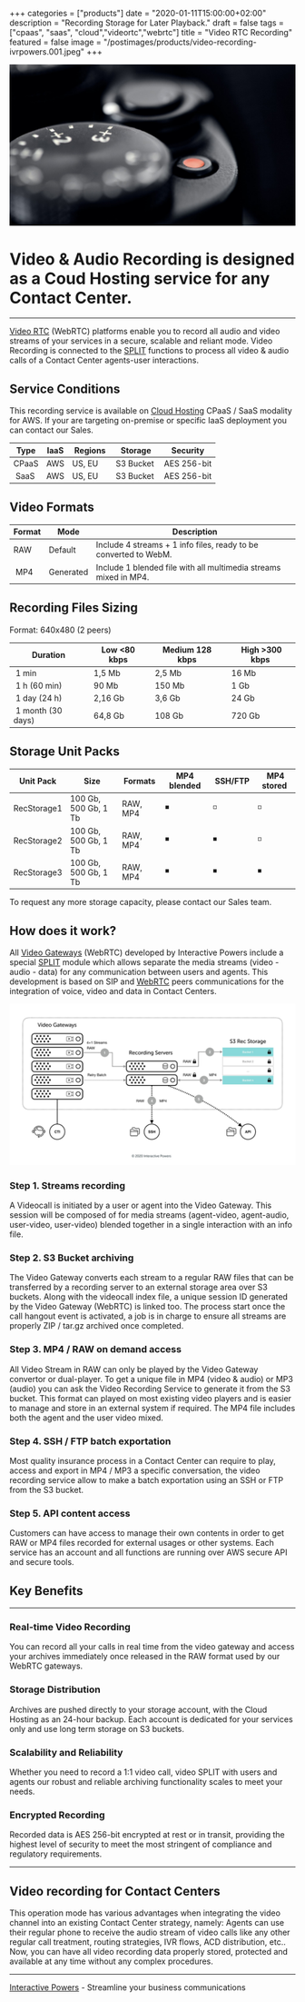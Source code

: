 +++
categories = ["products"]
date = "2020-01-11T15:00:00+02:00"
description = "Recording Storage for Later Playback."
draft = false
tags = ["cpaas", "saas", "cloud","videortc","webrtc"]
title = "Video RTC Recording"
featured = false
image = "/postimages/products/video-recording-ivrpowers.001.jpeg"
+++

![Video Recording](/postimages/products/video-recording-ivrpowers.001.jpeg)

# Video & Audio Recording is designed as a Coud Hosting service for any Contact Center.
---

[Video RTC](https://www.ivrpowers.com/videortc/) (WebRTC) platforms enable you to record all audio and video streams of your services in a secure, scalable and reliant mode. Video Recording is connected to the  [SPLIT](https://blog.ivrpowers.com/post/technologies/what-is-split/) functions to process all video & audio calls of a Contact Center agents-user interactions.

##	Service Conditions

This recording service is available on [Cloud Hosting](https://www.ivrpowers.com/cloud-hosting/) CPaaS / SaaS modality for AWS. If your are targeting on-premise or specific IaaS deployment you can contact our Sales.

| Type | IaaS | Regions | Storage | Security |
|-----------|-----------|-----------|-----------|-----------|
| CPaaS | AWS | US, EU | S3 Bucket | AES 256-bit |
| SaaS | AWS | US, EU | S3 Bucket | AES 256-bit |

##	Video Formats

| Format | Mode | Description |
|-----------|-----------|-----------|
| RAW | Default | Include 4 streams + 1 info files, ready to be converted to WebM. |
| MP4 | Generated | Include 1 blended file with all multimedia streams mixed in MP4. |

##	Recording Files Sizing

Format: 640x480 (2 peers)

| Duration | Low <80 kbps | Medium 128 kbps | High >300 kbps |
|-----------|-----------|-----------|-----------|
| 1 min | 1,5 Mb | 2,5 Mb | 16 Mb |
| 1 h (60 min) | 90 Mb | 150 Mb | 1 Gb |
| 1 day (24 h) | 2,16 Gb | 3,6 Gb | 24 Gb |
| 1 month (30 days) | 64,8 Gb | 108 Gb | 720 Gb |

##	Storage Unit Packs

| Unit Pack | Size | Formats | MP4 blended | SSH/FTP | MP4 stored |
|-----------|-----------|-----------|-----------|-----------|-----------|
| RecStorage1 | 100 Gb, 500 Gb, 1 Tb | RAW, MP4 |◾️ | ◽️ | ◽️ | 
| RecStorage2 | 100 Gb, 500 Gb, 1 Tb  | RAW, MP4 |◾️ | ◾️ | ◽️ | 
| RecStorage3 | 100 Gb, 500 Gb, 1 Tb  | RAW, MP4 |◾️ | ◾️ | ◾️ | 

To request any more storage capacity, please contact our Sales team.

##	How does it work?

All [Video Gateways](https://www.ivrpowers.com/videortc/) (WebRTC) developed by Interactive Powers include a special [SPLIT](https://blog.ivrpowers.com/post/technologies/what-is-split/) module which allows separate the media streams (video - audio - data) for any communication between users and agents. This development is based on SIP  and [WebRTC](https://blog.ivrpowers.com/post/technologies/what-is-webrtc/) peers communications for the integration of voice, video and data in Contact Centers.

![Video Recording Process](/postimages/products/video-recording-ivrpowers.025.jpeg)

###	Step 1. Streams recording

A Videocall is initiated by a user or agent into the Video Gateway.  This session will be composed of for media streams (agent-video, agent-audio, user-video, user-video) blended together in a single interaction with an info file.

###	Step 2. S3 Bucket archiving

The Video Gateway converts each stream to a regular RAW files that can be transferred by a recording server to an external storage area over S3 buckets. Along with the videocall index file, a unique session ID generated by the Video Gateway (WebRTC) is linked too. The process start once the call hangout event is activated, a job is in charge to ensure all streams are properly ZIP / tar.gz archived once completed.

###	Step 3. MP4 / RAW on demand access

All Video Stream in RAW can only be played by the Video Gateway convertor or dual-player. To get a unique file in MP4 (video & audio) or MP3 (audio) you can ask the Video Recording Service to generate it from the S3 bucket. This format can played on most existing video players and is easier to manage and store in an external system if required. The MP4 file includes both the agent and the user video mixed.

###	Step 4. SSH / FTP batch exportation

Most quality insurance process in a Contact Center can require to play, access and export in MP4 / MP3 a specific conversation, the video recording service allow to make a batch exportation using an SSH or FTP from the S3 bucket.

###	Step 5. API content access

Customers can have access to manage their own contents in order to get RAW or MP4 files recorded for external usages or other systems. Each service has an account and all functions are running over AWS secure API and secure tools.

##	Key Benefits
---

###	Real-time Video Recording

You can record all your calls in real time from the video gateway and access your archives immediately once released in the RAW format used by our WebRTC gateways.

###	Storage Distribution

Archives are pushed directly to your storage account, with the Cloud Hosting as an 24-hour backup. Each account is dedicated for your services only and use long term storage on S3 buckets.

###	Scalability and Reliability

Whether you need to record a 1:1 video call, video SPLIT with users and agents our robust and reliable archiving functionality scales to meet your needs.

###	Encrypted Recording

Recorded data is AES 256-bit encrypted at rest or in transit, providing the highest level of security to meet the most stringent of compliance and regulatory requirements.

---
##	Video recording for Contact Centers

This operation mode has various advantages when integrating the video channel into an existing Contact Center strategy, namely: Agents can use their regular phone to receive the audio stream of video calls like any other regular call treatment, routing strategies, IVR flows, ACD distribution, etc.. Now, you can have all video recording data properly stored, protected and available at any time without any complex procedures.

---
[Interactive Powers](http://www.ivrpowers.com/) - Streamline your business communications
